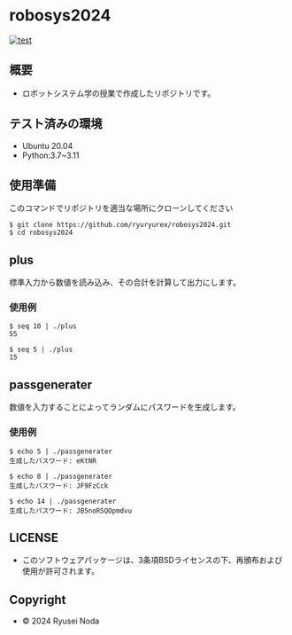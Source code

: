 # robosys2024

[![test](https://github.com/ryuryurex/robosys2024/actions/workflows/test.yml/badge.svg)](https://github.com/ryuryurex/robosys2024/actions/workflows/test.yml)

## 概要
- ロボットシステム学の授業で作成したリポジトリです。

## テスト済みの環境
* Ubuntu 20.04
* Python:3.7~3.11

## 使用準備
このコマンドでリポジトリを適当な場所にクローンしてください

```shell
$ git clone https://github.com/ryuryurex/robosys2024.git
$ cd robosys2024
```

## plus
標準入力から数値を読み込み、その合計を計算して出力にします。

### 使用例

```shell
$ seq 10 | ./plus
55
```

```shell
$ seq 5 | ./plus
15
```
## passgenerater
数値を入力することによってランダムにパスワードを生成します。

### 使用例

```shell
$ echo 5 | ./passgenerater
生成したパスワード: eKtNR
```

```shell
$ echo 8 | ./passgenerater
生成したパスワード: JF9FzCck
```

```shell
$ echo 14 | ./passgenerater
生成したパスワード: JB5noR5QOpmdvu
```
## LICENSE
* このソフトウェアパッケージは、3条項BSDライセンスの下、再頒布および使用が許可されます。

## Copyright
* © 2024 Ryusei Noda
